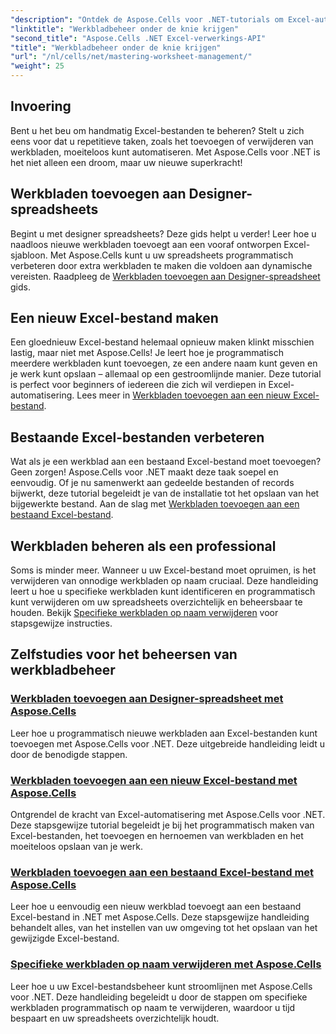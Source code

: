 ```yaml
---
"description": "Ontdek de Aspose.Cells voor .NET-tutorials om Excel-automatisering onder de knie te krijgen. Leer programmatisch werkbladen toevoegen/verwijderen in nieuwe of bestaande Excel-bestanden."
"linktitle": "Werkbladbeheer onder de knie krijgen"
"second_title": "Aspose.Cells .NET Excel-verwerkings-API"
"title": "Werkbladbeheer onder de knie krijgen"
"url": "/nl/cells/net/mastering-worksheet-management/"
"weight": 25
---
```


## Invoering

Bent u het beu om handmatig Excel-bestanden te beheren? Stelt u zich eens voor dat u repetitieve taken, zoals het toevoegen of verwijderen van werkbladen, moeiteloos kunt automatiseren. Met Aspose.Cells voor .NET is het niet alleen een droom, maar uw nieuwe superkracht!  

## Werkbladen toevoegen aan Designer-spreadsheets  

Begint u met designer spreadsheets? Deze gids helpt u verder! Leer hoe u naadloos nieuwe werkbladen toevoegt aan een vooraf ontworpen Excel-sjabloon. Met Aspose.Cells kunt u uw spreadsheets programmatisch verbeteren door extra werkbladen te maken die voldoen aan dynamische vereisten. Raadpleeg de [Werkbladen toevoegen aan Designer-spreadsheet](./adding-worksheets-to-designer-spreadsheet/) gids.  

## Een nieuw Excel-bestand maken  

Een gloednieuw Excel-bestand helemaal opnieuw maken klinkt misschien lastig, maar niet met Aspose.Cells! Je leert hoe je programmatisch meerdere werkbladen kunt toevoegen, ze een andere naam kunt geven en je werk kunt opslaan – allemaal op een gestroomlijnde manier. Deze tutorial is perfect voor beginners of iedereen die zich wil verdiepen in Excel-automatisering. Lees meer in [Werkbladen toevoegen aan een nieuw Excel-bestand](./adding-worksheets-to-new-excel-file/).  

## Bestaande Excel-bestanden verbeteren  

Wat als je een werkblad aan een bestaand Excel-bestand moet toevoegen? Geen zorgen! Aspose.Cells voor .NET maakt deze taak soepel en eenvoudig. Of je nu samenwerkt aan gedeelde bestanden of records bijwerkt, deze tutorial begeleidt je van de installatie tot het opslaan van het bijgewerkte bestand. Aan de slag met [Werkbladen toevoegen aan een bestaand Excel-bestand](./adding-worksheets-to-existing-excel-file/).  

## Werkbladen beheren als een professional  

Soms is minder meer. Wanneer u uw Excel-bestand moet opruimen, is het verwijderen van onnodige werkbladen op naam cruciaal. Deze handleiding leert u hoe u specifieke werkbladen kunt identificeren en programmatisch kunt verwijderen om uw spreadsheets overzichtelijk en beheersbaar te houden. Bekijk [Specifieke werkbladen op naam verwijderen](./remove-specific-worksheets-by-name/) voor stapsgewijze instructies.  

## Zelfstudies voor het beheersen van werkbladbeheer
### [Werkbladen toevoegen aan Designer-spreadsheet met Aspose.Cells](./adding-worksheets-to-designer-spreadsheet/)
Leer hoe u programmatisch nieuwe werkbladen aan Excel-bestanden kunt toevoegen met Aspose.Cells voor .NET. Deze uitgebreide handleiding leidt u door de benodigde stappen.
### [Werkbladen toevoegen aan een nieuw Excel-bestand met Aspose.Cells](./adding-worksheets-to-new-excel-file/)
Ontgrendel de kracht van Excel-automatisering met Aspose.Cells voor .NET. Deze stapsgewijze tutorial begeleidt je bij het programmatisch maken van Excel-bestanden, het toevoegen en hernoemen van werkbladen en het moeiteloos opslaan van je werk.
### [Werkbladen toevoegen aan een bestaand Excel-bestand met Aspose.Cells](./adding-worksheets-to-existing-excel-file/)
Leer hoe u eenvoudig een nieuw werkblad toevoegt aan een bestaand Excel-bestand in .NET met Aspose.Cells. Deze stapsgewijze handleiding behandelt alles, van het instellen van uw omgeving tot het opslaan van het gewijzigde Excel-bestand.
### [Specifieke werkbladen op naam verwijderen met Aspose.Cells](./remove-specific-worksheets-by-name/)
Leer hoe u uw Excel-bestandsbeheer kunt stroomlijnen met Aspose.Cells voor .NET. Deze handleiding begeleidt u door de stappen om specifieke werkbladen programmatisch op naam te verwijderen, waardoor u tijd bespaart en uw spreadsheets overzichtelijk houdt.